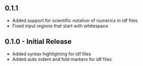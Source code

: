 ## 0.1.1
* Added support for scientific notation of numerics in idf files
* Fixed input regions that start with whitespace

## 0.1.0 - Initial Release
* Added syntax highlighting for idf files
* Added auto indent and fold markers for idf files
